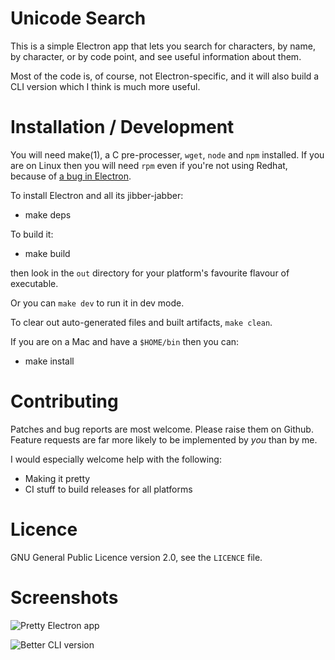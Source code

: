 # Unicode Search

This is a simple Electron app that lets you search for characters,
by name, by character, or by code point, and see useful information
about them.

Most of the code is, of course, not Electron-specific, and it will
also build a CLI version which I think is much more useful.

# Installation / Development

You will need make(1), a C pre-processer, `wget`, `node` and `npm` installed.
If you are on Linux then you will need `rpm` even if you're not using Redhat,
because of [a bug in Electron](https://github.com/electron/forge/issues/3772).

To install Electron and all its jibber-jabber:

- make deps

To build it:

- make build

then look in the `out` directory for your platform's favourite
flavour of executable.

Or you can `make dev` to run it in dev mode.

To clear out auto-generated files and built artifacts, `make clean`.

If you are on a Mac and have a `$HOME/bin` then you can:

- make install

# Contributing

Patches and bug reports are most welcome. Please raise them on
Github. Feature requests are far more likely to be implemented
by *you* than by me.

I would especially welcome help with the following:

- Making it pretty
- CI stuff to build releases for all platforms

# Licence

GNU General Public Licence version 2.0, see the `LICENCE` file.

# Screenshots

![Pretty Electron app](https://github.com/user-attachments/assets/c3233d85-71ef-4432-96f1-17ff1e252a09)

![Better CLI version](https://github.com/user-attachments/assets/56cdafda-b45f-4826-bfc2-86aaa3414850)
